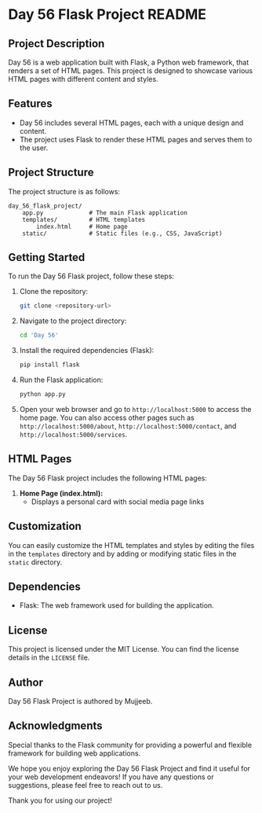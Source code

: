 # Day 56 Flask Project README

## Project Description

Day 56 is a web application built with Flask, a Python web framework, that renders a set of HTML pages. This project is designed to showcase various HTML pages with different content and styles.

## Features

- Day 56 includes several HTML pages, each with a unique design and content.
- The project uses Flask to render these HTML pages and serves them to the user.

## Project Structure

The project structure is as follows:

```
day_56_flask_project/
    app.py             # The main Flask application
    templates/         # HTML templates
        index.html     # Home page
    static/            # Static files (e.g., CSS, JavaScript)
```

## Getting Started

To run the Day 56 Flask project, follow these steps:

1. Clone the repository:

   ```bash
   git clone <repository-url>
   ```

2. Navigate to the project directory:

   ```bash
   cd 'Day 56'
   ```

3. Install the required dependencies (Flask):

   ```bash
   pip install flask
   ```

4. Run the Flask application:

   ```bash
   python app.py
   ```

5. Open your web browser and go to `http://localhost:5000` to access the home page. You can also access other pages such as `http://localhost:5000/about`, `http://localhost:5000/contact`, and `http://localhost:5000/services`.

## HTML Pages

The Day 56 Flask project includes the following HTML pages:

1. **Home Page (index.html):**
   - Displays a personal card with social media page links



## Customization

You can easily customize the HTML templates and styles by editing the files in the `templates` directory and by adding or modifying static files in the `static` directory.

## Dependencies

- Flask: The web framework used for building the application.

## License

This project is licensed under the MIT License. You can find the license details in the `LICENSE` file.

## Author

Day 56 Flask Project is authored by Mujjeeb.

## Acknowledgments

Special thanks to the Flask community for providing a powerful and flexible framework for building web applications.

We hope you enjoy exploring the Day 56 Flask Project and find it useful for your web development endeavors! If you have any questions or suggestions, please feel free to reach out to us.

Thank you for using our project!